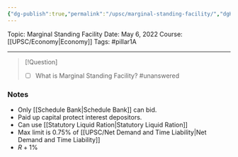 ```yaml
---
{"dg-publish":true,"permalink":"/upsc/marginal-standing-facility/","dgHomeLink":true,"dgPassFrontmatter":false}
---
```


Topic: Marginal Standing Facility
Date: May 6, 2022
Course:[[UPSC/Economy|Economy]]
Tags: #pillar1A

---

> [!Question]
> - [ ] What is Marginal Standing Facility? #unanswered
> 


### Notes
- Only [[Schedule Bank|Schedule Bank]] can bid. 
- Paid up capital protect interest depositors.
- Can use [[Statutory Liquid Ration|Statutory Liquid Ration]]
- Max limit is $0.75$% of [[UPSC/Net Demand and Time Liability|Net Demand and Time Liability]]
-  $R+1$% 




